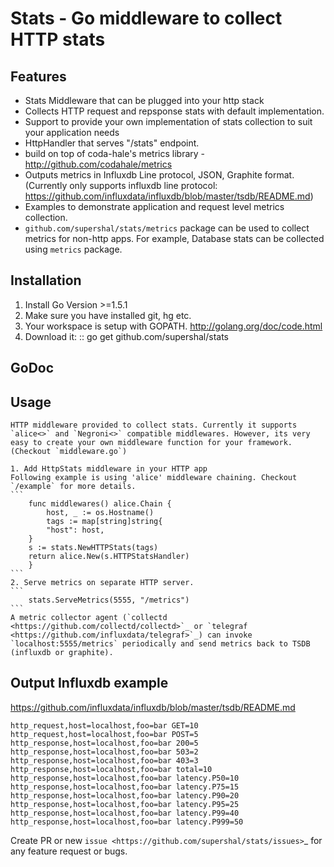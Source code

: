 # Stats - Go middleware to collect HTTP stats

## Features
 - Stats Middleware that can be plugged into your http stack
 - Collects HTTP request and repsponse stats with default implementation.
 - Support to provide your own implementation of stats collection to suit your application needs
 - HttpHandler that serves "/stats" endpoint.
 - build on top of coda-hale's metrics library - http://github.com/codahale/metrics
 - Outputs metrics in Influxdb Line protocol, JSON, Graphite format. (Currently only supports influxdb line protocol: https://github.com/influxdata/influxdb/blob/master/tsdb/README.md)
 - Examples to demonstrate application and request level metrics collection.
 - `github.com/supershal/stats/metrics` package can be used to collect metrics for non-http apps. For example, Database stats can be collected using `metrics` package.

Installation
------------
1. Install Go Version >=1.5.1
2. Make sure you have installed git, hg etc. 
3. Your workspace is setup with GOPATH. http://golang.org/doc/code.html
4. Download it:
::
    go get github.com/supershal/stats

## GoDoc

## Usage
	HTTP middleware provided to collect stats. Currently it supports `alice<>` and `Negroni<>` compatible middlewares. However, its very easy to create your own middleware function for your framework.
	(Checkout `middleware.go`)
 
    1. Add HttpStats middleware in your HTTP app
    Following example is using 'alice' middleware chaining. Checkout `/example` for more details.
	```
		func middlewares() alice.Chain {
			host, _ := os.Hostname()
			tags := map[string]string{
			"host": host,
		}
		s := stats.NewHTTPStats(tags)
		return alice.New(s.HTTPStatsHandler)
		}
	```
	2. Serve metrics on separate HTTP server. 
	``` 
		stats.ServeMetrics(5555, "/metrics") 
	```
	A metric collector agent (`collectd <https://github.com/collectd/collectd>`_ or `telegraf <https://github.com/influxdata/telegraf>`_) can invoke `localhost:5555/metrics` periodically and send metrics back to TSDB (influxdb or graphite).

## Output Influxdb example
https://github.com/influxdata/influxdb/blob/master/tsdb/README.md
```
http_request,host=localhost,foo=bar GET=10
http_request,host=localhost,foo=bar POST=5 
http_response,host=localhost,foo=bar 200=5
http_response,host=localhost,foo=bar 503=2
http_response,host=localhost,foo=bar 403=3
http_response,host=localhost,foo=bar total=10
http_response,host=localhost,foo=bar latency.P50=10
http_response,host=localhost,foo=bar latency.P75=15
http_response,host=localhost,foo=bar latency.P90=20
http_response,host=localhost,foo=bar latency.P95=25
http_response,host=localhost,foo=bar latency.P99=40
http_response,host=localhost,foo=bar latency.P999=50
```

Create PR or new `issue <https://github.com/supershal/stats/issues>`_ for any feature request or bugs.